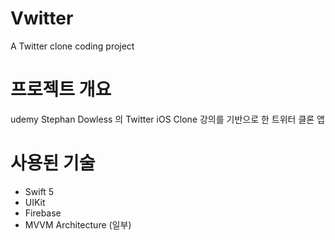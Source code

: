 # Vwitter
A Twitter clone coding project
# 프로젝트 개요
udemy Stephan Dowless 의 Twitter iOS Clone 강의를 기반으로 한 트위터 클론 앱
# 사용된 기술
- Swift 5
- UIKit
- Firebase
- MVVM Architecture (일부)
